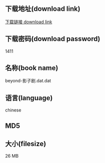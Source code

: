 ## 下载地址(download link)
[下载链接 download link](https://voluble-croquembouche-d321dc.netlify.app/?s=beyond-%E5%BD%B1%E5%AD%90%E5%89%A7.dat)

## 下载密码(download password)
1411

## 名称(book name)
beyond-影子剧.dat.dat

## 语言(language)
chinese

## MD5


## 大小(filesize)
26 MB

